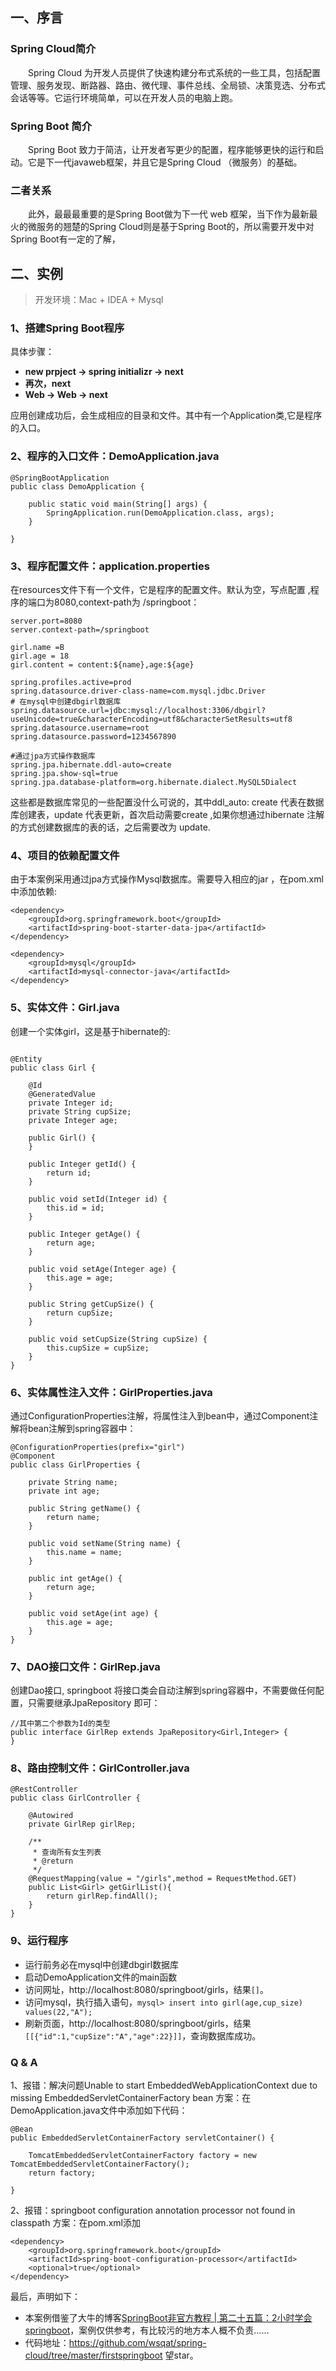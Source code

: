 ## 一、序言
### Spring Cloud简介
&emsp;&emsp;Spring Cloud 为开发人员提供了快速构建分布式系统的一些工具，包括配置管理、服务发现、断路器、路由、微代理、事件总线、全局锁、决策竞选、分布式会话等等。它运行环境简单，可以在开发人员的电脑上跑。
### Spring Boot 简介
&emsp;&emsp;Spring Boot 致力于简洁，让开发者写更少的配置，程序能够更快的运行和启动。它是下一代javaweb框架，并且它是Spring Cloud （微服务）的基础。
### 二者关系
&emsp;&emsp;此外，最最最重要的是Spring Boot做为下一代 web 框架，当下作为最新最火的微服务的翘楚的Spring Cloud则是基于Spring Boot的，所以需要开发中对Spring Boot有一定的了解，


## 二、实例
> 开发环境：Mac + IDEA + Mysql

### 1、搭建Spring Boot程序

具体步骤：

-  **new prpject -> spring initializr -> next**
-  **再次，next**
-  **Web -> Web -> next**

应用创建成功后，会生成相应的目录和文件。其中有一个Application类,它是程序的入口。

### 2、程序的入口文件：DemoApplication.java
```
@SpringBootApplication
public class DemoApplication {

	public static void main(String[] args) {
		SpringApplication.run(DemoApplication.class, args);
	}

}

```

### 3、程序配置文件：application.properties
在resources文件下有一个文件，它是程序的配置文件。默认为空，写点配置 ,程序的端口为8080,context-path为 /springboot：
```
server.port=8080
server.context-path=/springboot

girl.name =B
girl.age = 18
girl.content = content:${name},age:${age}

spring.profiles.active=prod
spring.datasource.driver-class-name=com.mysql.jdbc.Driver
# 在mysql中创建dbgirl数据库
spring.datasource.url=jdbc:mysql://localhost:3306/dbgirl?useUnicode=true&characterEncoding=utf8&characterSetResults=utf8
spring.datasource.username=root
spring.datasource.password=1234567890

#通过jpa方式操作数据库
spring.jpa.hibernate.ddl-auto=create
spring.jpa.show-sql=true
spring.jpa.database-platform=org.hibernate.dialect.MySQL5Dialect
```

这些都是数据库常见的一些配置没什么可说的，其中ddl_auto: create 代表在数据库创建表，update 代表更新，首次启动需要create ,如果你想通过hibernate 注解的方式创建数据库的表的话，之后需要改为 update.



### 4、项目的依赖配置文件
由于本案例采用通过jpa方式操作Mysql数据库。需要导入相应的jar ，在pom.xml中添加依赖:
```
<dependency>
	<groupId>org.springframework.boot</groupId>
	<artifactId>spring-boot-starter-data-jpa</artifactId>
</dependency>

<dependency>
	<groupId>mysql</groupId>
	<artifactId>mysql-connector-java</artifactId>
</dependency>
```

### 5、实体文件：Girl.java
创建一个实体girl，这是基于hibernate的:
```

@Entity
public class Girl {

    @Id
    @GeneratedValue
    private Integer id;
    private String cupSize;
    private Integer age;

    public Girl() {
    }

    public Integer getId() {
        return id;
    }

    public void setId(Integer id) {
        this.id = id;
    }

    public Integer getAge() {
        return age;
    }

    public void setAge(Integer age) {
        this.age = age;
    }

    public String getCupSize() {
        return cupSize;
    }

    public void setCupSize(String cupSize) {
        this.cupSize = cupSize;
    }
}
```

### 6、实体属性注入文件：GirlProperties.java
通过ConfigurationProperties注解，将属性注入到bean中，通过Component注解将bean注解到spring容器中：
```
@ConfigurationProperties(prefix="girl")
@Component
public class GirlProperties {

    private String name;
    private int age;

    public String getName() {
        return name;
    }

    public void setName(String name) {
        this.name = name;
    }

    public int getAge() {
        return age;
    }

    public void setAge(int age) {
        this.age = age;
    }
}

```


### 7、DAO接口文件：GirlRep.java
创建Dao接口, springboot 将接口类会自动注解到spring容器中，不需要做任何配置，只需要继承JpaRepository 即可：
```
//其中第二个参数为Id的类型
public interface GirlRep extends JpaRepository<Girl,Integer> {
}
```

### 8、路由控制文件：GirlController.java
```
@RestController
public class GirlController {

    @Autowired
    private GirlRep girlRep;

    /**
     * 查询所有女生列表
     * @return
     */
    @RequestMapping(value = "/girls",method = RequestMethod.GET)
    public List<Girl> getGirlList(){
        return girlRep.findAll();
    }
}
```

### 9、运行程序

 -  运行前务必在mysql中创建dbgirl数据库
 -  启动DemoApplication文件的main函数
 -  访问网址，http://localhost:8080/springboot/girls，结果`[]`。
 -  访问mysql，执行插入语句，`mysql> insert into girl(age,cup_size) values(22,"A");
`
 -  刷新页面，http://localhost:8080/springboot/girls，结果`[[{"id":1,"cupSize":"A","age":22}]]`，查询数据库成功。



### Q & A
1、报错：解决问题Unable to start EmbeddedWebApplicationContext due to missing EmbeddedServletContainerFactory bean
方案：在DemoApplication.java文件中添加如下代码：
```
@Bean
public EmbeddedServletContainerFactory servletContainer() {

	TomcatEmbeddedServletContainerFactory factory = new TomcatEmbeddedServletContainerFactory();
	return factory;

}
```

2、报错：springboot configuration annotation processor not found in classpath
方案：在pom.xml添加
```
<dependency>
    <groupId>org.springframework.boot</groupId>
    <artifactId>spring-boot-configuration-processor</artifactId>
    <optional>true</optional>
</dependency>
```
最后，声明如下：

- 本案例借鉴了大牛的博客[SpringBoot非官方教程 | 第二十五篇：2小时学会springboot](http://blog.csdn.net/forezp/article/details/61472783)，案例仅供参考，有比较污的地方本人概不负责……
- 代码地址：https://github.com/wsqat/spring-cloud/tree/master/firstspringboot 望star。